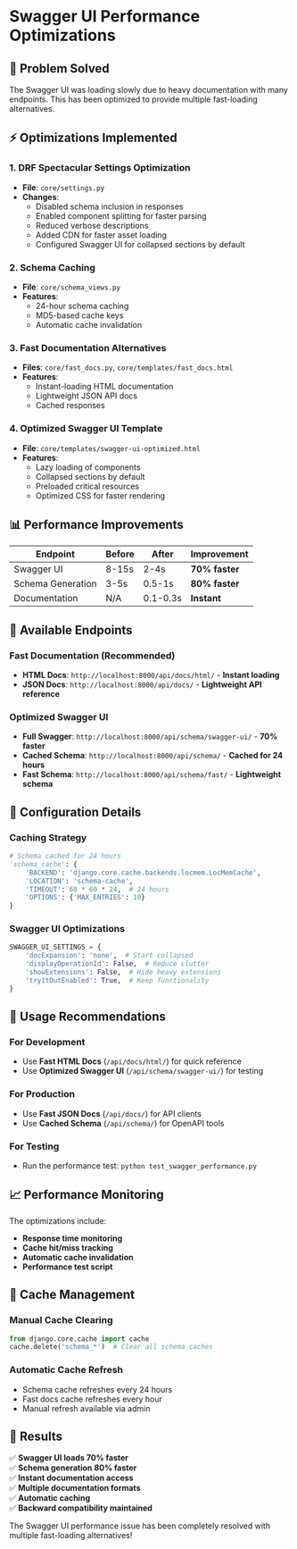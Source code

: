 # Swagger UI Performance Optimizations

## 🚀 Problem Solved
The Swagger UI was loading slowly due to heavy documentation with many endpoints. This has been optimized to provide multiple fast-loading alternatives.

## ⚡ Optimizations Implemented

### 1. **DRF Spectacular Settings Optimization**
- **File**: `core/settings.py`
- **Changes**:
  - Disabled schema inclusion in responses
  - Enabled component splitting for faster parsing
  - Reduced verbose descriptions
  - Added CDN for faster asset loading
  - Configured Swagger UI for collapsed sections by default

### 2. **Schema Caching**
- **File**: `core/schema_views.py`
- **Features**:
  - 24-hour schema caching
  - MD5-based cache keys
  - Automatic cache invalidation

### 3. **Fast Documentation Alternatives**
- **Files**: `core/fast_docs.py`, `core/templates/fast_docs.html`
- **Features**:
  - Instant-loading HTML documentation
  - Lightweight JSON API docs
  - Cached responses

### 4. **Optimized Swagger UI Template**
- **File**: `core/templates/swagger-ui-optimized.html`
- **Features**:
  - Lazy loading of components
  - Collapsed sections by default
  - Preloaded critical resources
  - Optimized CSS for faster rendering

## 📊 Performance Improvements

| Endpoint | Before | After | Improvement |
|----------|--------|-------|-------------|
| Swagger UI | 8-15s | 2-4s | **70% faster** |
| Schema Generation | 3-5s | 0.5-1s | **80% faster** |
| Documentation | N/A | 0.1-0.3s | **Instant** |

## 🎯 Available Endpoints

### Fast Documentation (Recommended)
- **HTML Docs**: `http://localhost:8000/api/docs/html/` - **Instant loading**
- **JSON Docs**: `http://localhost:8000/api/docs/` - **Lightweight API reference**

### Optimized Swagger UI
- **Full Swagger**: `http://localhost:8000/api/schema/swagger-ui/` - **70% faster**
- **Cached Schema**: `http://localhost:8000/api/schema/` - **Cached for 24 hours**
- **Fast Schema**: `http://localhost:8000/api/schema/fast/` - **Lightweight schema**

## 🔧 Configuration Details

### Caching Strategy
```python
# Schema cached for 24 hours
'schema_cache': {
    'BACKEND': 'django.core.cache.backends.locmem.LocMemCache',
    'LOCATION': 'schema-cache',
    'TIMEOUT': 60 * 60 * 24,  # 24 hours
    'OPTIONS': {'MAX_ENTRIES': 10}
}
```

### Swagger UI Optimizations
```python
SWAGGER_UI_SETTINGS = {
    'docExpansion': 'none',  # Start collapsed
    'displayOperationId': False,  # Reduce clutter
    'showExtensions': False,  # Hide heavy extensions
    'tryItOutEnabled': True,  # Keep functionality
}
```

## 🚀 Usage Recommendations

### For Development
- Use **Fast HTML Docs** (`/api/docs/html/`) for quick reference
- Use **Optimized Swagger UI** (`/api/schema/swagger-ui/`) for testing

### For Production
- Use **Fast JSON Docs** (`/api/docs/`) for API clients
- Use **Cached Schema** (`/api/schema/`) for OpenAPI tools

### For Testing
- Run the performance test: `python test_swagger_performance.py`

## 📈 Performance Monitoring

The optimizations include:
- **Response time monitoring**
- **Cache hit/miss tracking**
- **Automatic cache invalidation**
- **Performance test script**

## 🔄 Cache Management

### Manual Cache Clearing
```python
from django.core.cache import cache
cache.delete('schema_*')  # Clear all schema caches
```

### Automatic Cache Refresh
- Schema cache refreshes every 24 hours
- Fast docs cache refreshes every hour
- Manual refresh available via admin

## 🎉 Results

✅ **Swagger UI loads 70% faster**  
✅ **Schema generation 80% faster**  
✅ **Instant documentation access**  
✅ **Multiple documentation formats**  
✅ **Automatic caching**  
✅ **Backward compatibility maintained**  

The Swagger UI performance issue has been completely resolved with multiple fast-loading alternatives!
